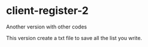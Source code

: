 # client-register-2
Another version with other codes

This version create a txt file to save all
the list you write.
